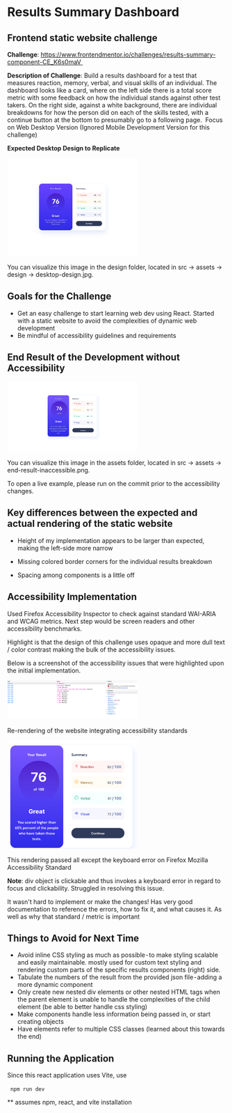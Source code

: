 # Results Summary Dashboard 
## Frontend static website challenge

**Challenge**: https://www.frontendmentor.io/challenges/results-summary-component-CE_K6s0maV 

**Description of Challenge**: Build a results dashboard for a test that measures reaction, memory, verbal, and visual skills of an individual. The dashboard looks like a card, where on the left side there is a total score metric with some feedback on how the individual stands against other test takers. On the right side, against a white background, there are individual breakdowns for how the person did on each of the skills tested, with a continue button at the bottom to presumably go to a following page. 
Focus on Web Desktop Version (Ignored Mobile Development Version for this challenge)

**Expected Desktop Design to Replicate**

<img
  src="./src/assets/design/desktop-design.jpg "
  alt="Expected Desktop Design with a card at the center. On the left side, it displays 76 / 100 as the total score, captioned as 'Great', and a report that the user did better than 65% of other participants. On the right side, there are individual breakdowns of the score: reaction (80/100), memory (92/100), verbal(61/100), visual(72/100). At the bottom there is a Continue Button"
  title="Desktop Design"
  style="display: inline-block; margin: 0 auto; max-width: 300px">

  You can visualize this image in the design folder, located in src -> assets -> design -> desktop-design.jpg.

  ## Goals for the Challenge
  * Get an easy challenge to start learning web dev using React. Started with a static website to avoid the complexities of dynamic web development
* Be mindful of accessibility guidelines and requirements

## End Result of the Development without Accessibility

<img
  src="./src/assets/images/end-result-inaccessible.png "
  alt="Almost near rendering of the expected desktop-preview. Missing bordered corners, and left-side of the card is slightly more narrow."
  title="Shristi's Implementation"
  style="display: inline-block; margin: 0 auto; max-width: 300px">

You can visualize this image in the assets folder, located in src -> assets -> end-result-inaccessible.png.

To open a live example, please run on the commit prior to the accessibility changes.

## Key differences between the expected and actual rendering of the static website

* Height of my implementation appears to be larger than expected, making the left-side more narrow

* Missing colored border corners for the individual results breakdown

* Spacing among components is a little off

## Accessibility Implementation

Used Firefox Accessibility Inspector to check against standard WAI-ARIA and WCAG metrics. Next step would be screen readers and other accessibility benchmarks. 

Highlight is that the design of this challenge uses opaque and more dull text / color contrast making the bulk of the accessibility issues.

Below is a screenshot of the accessibility issues that were highlighted upon the initial implementation. 

<img
  src="./src/assets/images/Accessibility Issues.png "
  alt="11 issues are highlighted, most of them related to color contrast"
  title="Accessibility Issues"
  style="display: inline-block; margin: 0 auto; max-width: 300px">

Re-rendering of the website integrating  accessibility standards

<img
  src="./src/assets/images/accessible implementation.png "
  alt="Same card with higher contrast on the paragraph text, color, and individual results breakdown"
  title="Accessibility Issues"
  style="display: inline-block; margin: 0 auto; max-width: 300px">

This rendering passed all except the keyboard error on Firefox Mozilla Accessibility Standard

**Note**: div object is clickable and thus invokes a keyboard error in regard to focus and clickability. Struggled in resolving this issue.

It wasn't hard to implement or make the changes! Has very good documentation to reference the errors, how to fix it, and what causes it. As well as why that standard / metric is important

## Things to Avoid for Next Time
* Avoid inline CSS styling as much as possible - to make styling scalable and easily maintainable. mostly used for custom text styling and rendering custom parts of the specific results components (right) side.
* Tabulate the numbers of the result from the provided json file - adding a more dynamic component
* Only create new nested div elements or other nested HTML tags when the parent element is unable to handle the complexities of the child element (be able to better handle css styling)
* Make components handle less information being passed in, or start creating objects
* Have elements refer to multiple CSS classes (learned about this towards the end)

## Running the Application
Since this react application uses Vite, use

` npm run dev` 

** assumes npm, react, and vite installation

